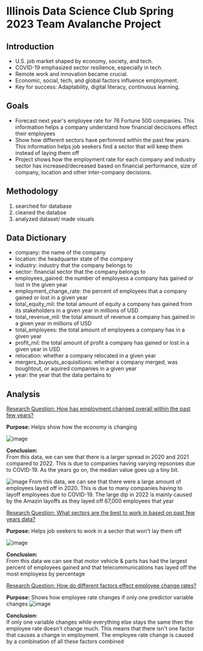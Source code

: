 # Illinois Data Science Club Spring 2023 Team Avalanche Project

## Introduction
- U.S. job market shaped by economy, society, and tech.
- COVID-19 emphasized sector resilience, especially in tech.
- Remote work and innovation became crucial.
- Economic, social, tech, and global factors influence employment.
- Key for success: Adaptability, digital literacy, continuous learning.


## Goals
- Forecast next year's employee rate for 76 Fortune 500 companies. This information helps a company understand how financial decicisons effect their employees
- Show how different sectors have perfomred within the past few years. This information helps job seekers find a sector that will keep them instead of laying them off
- Project shows how the employment rate for each company and industry sector has increased/decreased based on financial performance, size of company, location and other inter-company decisions.

  

## Methodology
1. searched for database
2. cleaned the databse
3. analyzed dataset/ made visuals
  

## Data Dictionary
  - company: the name of the company <br>
  - location: the headquarter state of the company <br>
  - industry: industry that the company belongs to <br>
  - sector: financial sector that the company belongs to <br>
  - employees_gained: the number of employess a company has gained or lost in the given year <br>
  - employment_change_rate: the percent of employees that a company gained or lost in a given year <br>
  - total_equity_mil: the total amount of equity a company has gained from its stakeholders in a given year in millions of USD <br>
  - total_revenue_mil: the total amount of revenue a company has gained in a given year in millions of USD <br>
  - total_employees: the total amount of employees a company has in a given year <br>
  - profit_mil: the total amount of profit a company has gained or lost in a given year in USD <br>
  - relocation: whether a company relocated in a given year <br>
  - mergers_buyouts_acquisitions: whether a company merged, was boughtout, or aquired companies in a given year <br>
  - year: the year that the data pertains to <br>
  
## Analysis
<ins>Research Question: How has employment changed overall within the past few years? <br>

**Purpose:** Helps show how the economy is changing 

![image](https://github.com/ZacharyKim/iDSC-Fall-23/assets/43355013/136b6fbc-919a-4e49-bfb4-82609d22fdf2)


**Conclusion:** <br>
From this data, we can see that there is a larger spread in 2020 and 2021 compared to 2022. This is due to companies having varying repsonses due to COVID-19. As the years go on, the median value goes up a tiny bit.

![image](https://github.com/ZacharyKim/iDSC-Fall-23/assets/43355013/d05bb566-62ec-4d25-ae07-ea754461ccfa)
From this data, we can see that there were a large amount of employees layed off in 2020. This is due to many companies having to layoff employees due to COVID-19. The large dip in 2022 is mainly caused by the Amazin layoffs as they layed off 67,000 employees that year


<ins>Research Question: What sectors are the best to work in based on past few years data? <br>

**Purpose:** Helps job seekers to work in a sector that won't lay them off

![image](https://github.com/ZacharyKim/iDSC-Fall-23/assets/43355013/f71eb907-56af-49ba-a162-b4161c518b85)

**Conclusion:** <br>
From this data we can see that motor vehicle & parts has had the largest percent of employees gained and that telecommunications has layed off the most employess by percentage


<ins>Research Question: How do different factors effect employee change rates? <br>

**Purpose:** Shows how employee rate changes if only one predictor variable changes
![image](https://github.com/ZacharyKim/iDSC-Fall-23/assets/43355013/2ca43e4b-2c13-45b4-b6f2-84db98b457d9)

**Conclusion:** <br>
If only one variable changes while everything else stays the same then the employee rate doesn't change much. This means that there isn't one factor that causes a change in employment. The employee rate change is caused by a combination of all these factors combined







